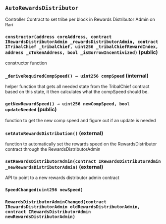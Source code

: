 ## `AutoRewardsDistributor`

Controller Contract to set tribe per block in Rewards Distributor Admin on Rari




### `constructor(address coreAddress, contract IRewardsDistributorAdmin _rewardsDistributorAdmin, contract ITribalChief _tribalChief, uint256 _tribalChiefRewardIndex, address _cTokenAddress, bool _isBorrowIncentivized)` (public)

constructor function




### `_deriveRequiredCompSpeed() → uint256 compSpeed` (internal)

helper function that gets all needed state from the TribalChief contract
based on this state, it then calculates what the compSpeed should be.



### `getNewRewardSpeed() → uint256 newCompSpeed, bool updateNeeded` (public)

function to get the new comp speed and figure out if an update is needed




### `setAutoRewardsDistribution()` (external)

function to automatically set the rewards speed on the RewardsDistributor contract
through the RewardsDistributorAdmin



### `setRewardsDistributorAdmin(contract IRewardsDistributorAdmin _newRewardsDistributorAdmin)` (external)

API to point to a new rewards distributor admin contract





### `SpeedChanged(uint256 newSpeed)`





### `RewardsDistributorAdminChanged(contract IRewardsDistributorAdmin oldRewardsDistributorAdmin, contract IRewardsDistributorAdmin newRewardsDistributorAdmin)`







